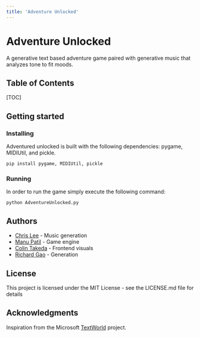 ```yaml
---
title: 'Adventure Unlocked'
---
```


Adventure Unlocked
===
A generative text based adventure game paired with generative music that analyzes tone to fit moods. 

## Table of Contents

[TOC]

## Getting started
### Installing

Adventured unlocked is built with the following dependencies: pygame, MIDIUtil, and pickle.

    pip install pygame, MIDIUtil, pickle
    
### Running
In order to run the game simply execute the following command:

    python AdventureUnlocked.py

## Authors
* [Chris Lee](https://github.com/clee4) - Music generation
* [Manu Patil](https://github.com/mpatil99) - Game engine
* [Colin Takeda](https://github.com/cstakeda) - Frontend visuals
* [Richard Gao](https://github.com/hardlyrichie) - Generation

## License
This project is licensed under the MIT License - see the LICENSE.md file for details

## Acknowledgments
 Inspiration from the Microsoft [TextWorld](https://www.microsoft.com/en-us/research/project/textworld/) project.


